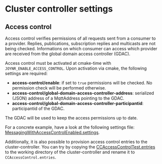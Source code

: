 # Cluster controller settings

## Access control
Access control verifies permissions of all requests sent from a consumer to a provider. Replies, publications,
subscription replies and multicasts are not being checked. Informations on which consumer can access which provider
are received from the global domain access controller (GDAC).

Access control must be activated at cmake-time with `JOYNR_ENABLE_ACCESS_CONTROL`. Upon activation via cmake,
the following settings are required:
* **access-control/enable**: if set to `true` permissions will be checked. No permission check will be performed
otherwise.
* **access-control/global-domain-access-controller-address**: serialized (JSON) address of a MqttAddress pointing to
the GDAC.
* **access-control/global-domain-access-controller-participantid**: participantid of the GDAC.

The GDAC will be used to keep the access permissions up to date.

For a concrete example, have a look at the following settings file:
[MessagingWithAccessControlEnabled.settings](../cpp/tests/resources/MessagingWithAccessControlEnabled.settings).

Additionally, it is also possible to provision access control entries to the cluster-controller. You can try by copying the
[CCAccessControlTest.entries](../cpp/tests/resources/CCAccessControlTest.entries) to the working
directory of the cluster-controller and rename it to `CCAccessControl.entries`.
